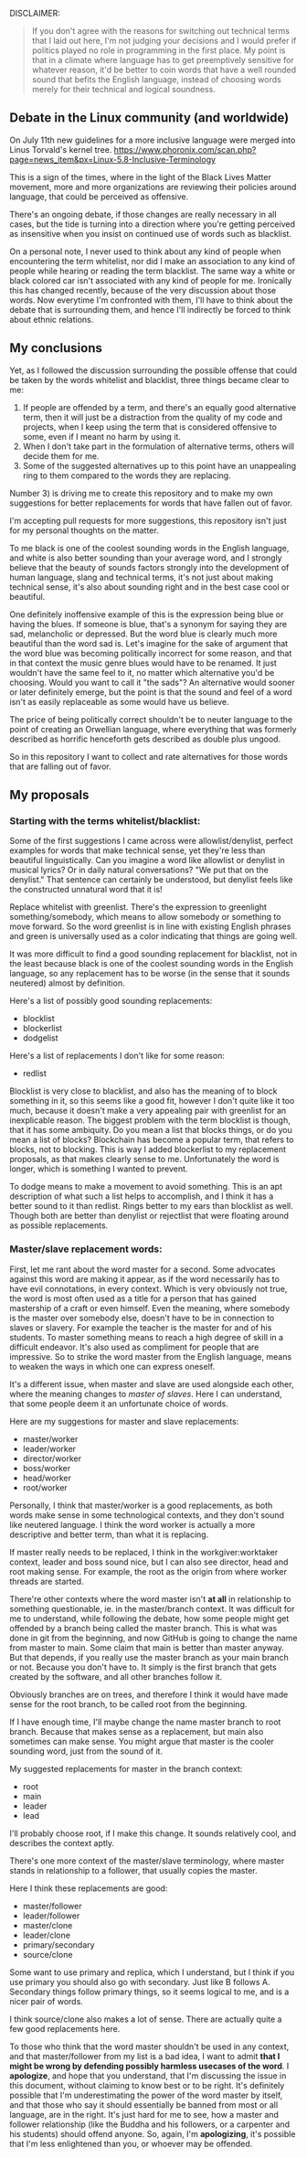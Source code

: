 DISCLAIMER:
> If you don't agree with the reasons for switching out technical terms that I laid out here,
> I'm not judging your decisions and I would prefer if politics played no role in programming in the first place.
> My point is that in a climate where language has to get preemptively sensitive for whatever reason,
> it'd be better to coin words that have a well rounded sound that befits the English language,
> instead of choosing words merely for their technical and logical soundness.

## Debate in the Linux community (and worldwide)
On July 11th new guidelines for a more inclusive language were merged into Linus Torvald's kernel tree.
https://www.phoronix.com/scan.php?page=news_item&px=Linux-5.8-Inclusive-Terminology

This is a sign of the times, where in the light of the Black Lives Matter movement, more and more organizations
are reviewing their policies around language, that could be perceived as offensive.

There's an ongoing debate, if those changes are really necessary in all cases, but the tide is turning into a
direction where you're getting perceived as insensitive when you insist on continued use of words such as blacklist.

On a personal note, I never used to think about any kind of people when encountering the term whitelist,
nor did I make an association to any kind of people while hearing or reading the term blacklist. The same way a white or
black colored car isn't associated with any kind of people for me. Ironically this has changed recently,
because of the very discussion about those words. Now everytime I'm confronted with them, I'll have to think
about the debate that is surrounding them, and hence I'll indirectly be forced to think about ethnic relations.

## My conclusions
Yet, as I followed the discussion surrounding the possible offense that could be taken by the words whitelist and blacklist,
three things became clear to me:

1) If people are offended by a term, and there's an equally good alternative term, then it will just be a distraction from the quality of my code and projects, when I keep using the term that is considered offensive to some, even if I meant no harm by using it.
2) When I don't take part in the formulation of alternative terms, others will decide them for me.
3) Some of the suggested alternatives up to this point have an unappealing ring to them compared to the words they are replacing.

Number 3) is driving me to create this repository and to make my own suggestions for better replacements for words that have fallen out of favor.

I'm accepting pull requests for more suggestions, this repository isn't just for my personal thoughts on the matter.

To me black is one of the coolest sounding words in the English language, and white is also better sounding than your average word,
and I strongly believe that the beauty of sounds factors strongly into the development of human language, slang and technical terms,
it's not just about making technical sense, it's also about sounding right and in the best case cool or beautiful.

One definitely inoffensive example of this is the expression being blue or having the blues. If someone is blue, that's a synonym for saying they are sad, melancholic or depressed.
But the word blue is clearly much more beautiful than the word sad is. Let's imagine for the sake of argument that the word blue was becoming politically incorrect for some reason,
and that in that context the music genre blues would have to be renamed. It just wouldn't have the same feel to it, no matter which alternative you'd be choosing.
Would you want to call it "the sads"? An alternative would sooner or later definitely emerge, but the point is that the sound and feel of a word isn't as easily replaceable as some would have us believe.

The price of being politically correct shouldn't be to neuter language to the point of creating an Orwellian language, where everything that
was formerly described as horrific henceforth gets described as double plus ungood.

So in this repository I want to collect and rate alternatives for those words that are falling out of favor.

## My proposals

### Starting with the terms whitelist/blacklist:

Some of the first suggestions I came across were allowlist/denylist, perfect examples for words that make technical sense,
yet they're less than beautiful linguistically. Can you imagine a word like allowlist or denylist in musical lyrics?
Or in daily natural conversations?
"We put that on the denylist." That sentence can certainly be understood, but denylist feels like the constructed unnatural word that it is!

Replace whitelist with greenlist. There's the expression to greenlight something/somebody, which means to allow somebody
or something to move forward. So the word greenlist is in line with existing English phrases and green is universally used as a color indicating that things are going well.

It was more difficult to find a good sounding replacement for blacklist, not in the least because black is one of the coolest
sounding words in the English language, so any replacement has to be worse (in the sense that it sounds neutered) almost by definition.

Here's a list of possibly good sounding replacements:
- blocklist
- blockerlist
- dodgelist

Here's a list of replacements I don't like for some reason:
- redlist

Blocklist is very close to blacklist, and also has the meaning of to block something in it, so this seems like a good fit, however
I don't quite like it too much, because it doesn't make a very appealing pair with greenlist for an inexplicable reason.
The biggest problem with the term blocklist is though, that it has some ambiquity. Do you mean a list that blocks things, or do you
mean a list of blocks? Blockchain has become a popular term, that refers to blocks, not to blocking. This is way I added blockerlist
to my replacement proposals, as that makes clearly sense to me. Unfortunately the word is longer, which is something I wanted to prevent.

To dodge means to make a movement to avoid something. This is an apt description of what such a list helps to accomplish,
and I think it has a better sound to it than redlist. Rings better to my ears than blocklist as well.
Though both are better than denylist or rejectlist that were floating around as possible replacements.

### Master/slave replacement words:

First, let me rant about the word master for a second. Some advocates against this word are making it appear, as if the word necessarily has to have evil connotations, in every context. Which is very obviously not true, the word is most often used as a title for a person that has gained mastership of a craft or even himself. Even the meaning, where somebody is the master over somebody else, doesn't have to be in connection to slaves or slavery. For example the teacher is the master for and of his students. To master something means to reach a high degree of skill in a difficult endeavor. It's also used as compliment for people that are impressive. So to strike the word master from the English language, means to weaken the ways in which one can express oneself.

It's a different issue, when master and slave are used alongside each other, where the meaning changes to *master of slaves*. Here I can understand, that some people deem it an unfortunate choice of words.

Here are my suggestions for master and slave replacements:
 - master/worker
 - leader/worker
 - director/worker
 - boss/worker
 - head/worker
 - root/worker

Personally, I think that master/worker is a good replacements, as both words make sense in some technological contexts, and they don't sound like neutered language. I think the word worker is actually a more descriptive and better term, than what it is replacing.

If master really needs to be replaced, I think in the workgiver:worktaker context, leader and boss sound nice, but I can also see director, head and root making sense. For example, the root as the origin from where worker threads are started.

There're other contexts where the word master isn't **at all** in relationship to something questionable, ie. in the master/branch context. It was difficult for me to understand, while following the debate, how some people might get offended by a branch being called the master branch. This is what was done in git from the beginning, and now GitHub is going to change the name from master to main. Some claim that main is better than master anyway. But that depends, if you really use the master branch as your main branch or not. Because you don't have to. It simply is the first branch that gets created by the software, and all other branches follow it.

Obviously branches are on trees, and therefore I think it would have made sense for the root branch, to be called root from the beginning.

If I have enough time, I'll maybe change the name master branch to root branch. Because that makes sense as a replacement, but main also sometimes can make sense. You might argue that master is the cooler sounding word, just from the sound of it.

My suggested replacements for master in the branch context:
 - root
 - main
 - leader
 - lead

I'll probably choose root, if I make this change. It sounds relatively cool, and describes the context aptly.

There's one more context of the master/slave terminology, where master stands in relationship to a follower, that usually copies the master.

Here I think these replacements are good:
 - master/follower
 - leader/follower
 - master/clone
 - leader/clone
 - primary/secondary
 - source/clone

Some want to use primary and replica, which I understand, but I think if you use primary you should also go with secondary. Just like B follows A. Secondary things follow primary things, so it seems logical to me, and is a nicer pair of words.

I think source/clone also makes a lot of sense. There are actually quite a few good replacements here.

To those who think that the word master shouldn't be used in any context, and that master/follower from my list is a bad idea, I want to admit **that I might be wrong by defending possibly harmless usecases of the word**. I **apologize**, and hope that you understand, that I'm discussing the issue in this document, without claiming to know best or to be right. It's definitely possible that I'm underestimating the power of the word master by itself, and that those who say it should essentially be banned from most or all language, are in the right. It's just hard for me to see, how a master and follower relationship (like the Buddha and his followers, or a carpenter and his students) should offend anyone. So, again, I'm **apologizing**, it's possible that I'm less enlightened than you, or whoever may be offended.
